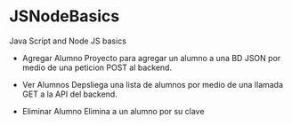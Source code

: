 # JSNodeBasics
Java Script and Node JS basics

* Agregar Alumno
Proyecto para agregar un alumno a una BD JSON por medio de una peticion POST al backend.

* Ver Alumnos
Depsliega una lista de alumnos por medio de una llamada GET a la API del backend.

* Eliminar Alumno
Elimina a un alumno por su clave
